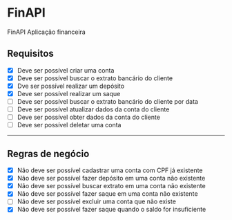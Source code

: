 # FinAPI

FinAPI Aplicação financeira

## Requisitos

- [x] Deve ser possível criar uma conta
- [x] Deve ser possível buscar o extrato bancário do cliente
- [x] Dve ser possível realizar um depósito
- [x] Deve ser possível realizar um saque
- [ ] Deve ser possível buscar o extrato bancário do cliente por data
- [ ] Deve ser possível atualizar dados da conta do cliente
- [ ] Deve ser possível obter dados da conta do cliente
- [ ] Deve ser possível deletar uma conta

---

## Regras de negócio

- [x] Não deve ser possível cadastrar uma conta com CPF já existente
- [x] Não deve ser possível fazer depósito em uma conta não existente
- [x] Não deve ser possível buscar extrato em uma conta não existente
- [x] Não deve ser possível fazer saque em uma conta não existente
- [ ] Não deve ser possível excluir uma conta que não existe
- [x] Não deve ser possível fazer saque quando o saldo for insuficiente
